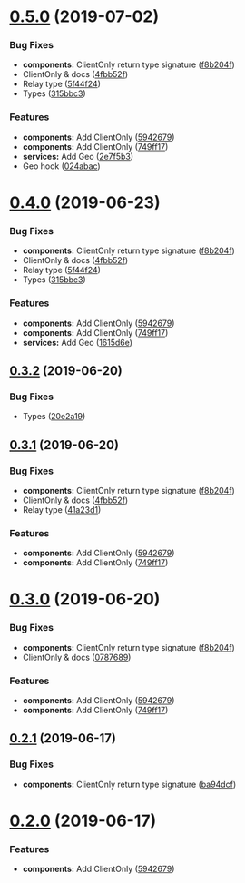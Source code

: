 # [0.5.0](https://github.com/oreqizer/react-wrench/compare/v0.1.0...v0.5.0) (2019-07-02)


### Bug Fixes

* **components:** ClientOnly return type signature ([f8b204f](https://github.com/oreqizer/react-wrench/commit/f8b204f))
* ClientOnly & docs ([4fbb52f](https://github.com/oreqizer/react-wrench/commit/4fbb52f))
* Relay type ([5f44f24](https://github.com/oreqizer/react-wrench/commit/5f44f24))
* Types ([315bbc3](https://github.com/oreqizer/react-wrench/commit/315bbc3))


### Features

* **components:** Add ClientOnly ([5942679](https://github.com/oreqizer/react-wrench/commit/5942679))
* **components:** Add ClientOnly ([749ff17](https://github.com/oreqizer/react-wrench/commit/749ff17))
* **services:** Add Geo ([2e7f5b3](https://github.com/oreqizer/react-wrench/commit/2e7f5b3))
* Geo hook ([024abac](https://github.com/oreqizer/react-wrench/commit/024abac))



# [0.4.0](https://github.com/oreqizer/react-wrench/compare/v0.1.0...v0.4.0) (2019-06-23)


### Bug Fixes

* **components:** ClientOnly return type signature ([f8b204f](https://github.com/oreqizer/react-wrench/commit/f8b204f))
* ClientOnly & docs ([4fbb52f](https://github.com/oreqizer/react-wrench/commit/4fbb52f))
* Relay type ([5f44f24](https://github.com/oreqizer/react-wrench/commit/5f44f24))
* Types ([315bbc3](https://github.com/oreqizer/react-wrench/commit/315bbc3))


### Features

* **components:** Add ClientOnly ([5942679](https://github.com/oreqizer/react-wrench/commit/5942679))
* **components:** Add ClientOnly ([749ff17](https://github.com/oreqizer/react-wrench/commit/749ff17))
* **services:** Add Geo ([1615d6e](https://github.com/oreqizer/react-wrench/commit/1615d6e))



## [0.3.2](https://github.com/oreqizer/react-wrench/compare/v0.3.1...v0.3.2) (2019-06-20)


### Bug Fixes

* Types ([20e2a19](https://github.com/oreqizer/react-wrench/commit/20e2a19))



## [0.3.1](https://github.com/oreqizer/react-wrench/compare/v0.1.0...v0.3.1) (2019-06-20)


### Bug Fixes

* **components:** ClientOnly return type signature ([f8b204f](https://github.com/oreqizer/react-wrench/commit/f8b204f))
* ClientOnly & docs ([4fbb52f](https://github.com/oreqizer/react-wrench/commit/4fbb52f))
* Relay type ([41a23d1](https://github.com/oreqizer/react-wrench/commit/41a23d1))


### Features

* **components:** Add ClientOnly ([5942679](https://github.com/oreqizer/react-wrench/commit/5942679))
* **components:** Add ClientOnly ([749ff17](https://github.com/oreqizer/react-wrench/commit/749ff17))



# [0.3.0](https://github.com/oreqizer/react-wrench/compare/v0.1.0...v0.3.0) (2019-06-20)


### Bug Fixes

* **components:** ClientOnly return type signature ([f8b204f](https://github.com/oreqizer/react-wrench/commit/f8b204f))
* ClientOnly & docs ([0787689](https://github.com/oreqizer/react-wrench/commit/0787689))


### Features

* **components:** Add ClientOnly ([5942679](https://github.com/oreqizer/react-wrench/commit/5942679))
* **components:** Add ClientOnly ([749ff17](https://github.com/oreqizer/react-wrench/commit/749ff17))



## [0.2.1](https://github.com/oreqizer/react-wrench/compare/v0.2.0...v0.2.1) (2019-06-17)


### Bug Fixes

* **components:** ClientOnly return type signature ([ba94dcf](https://github.com/oreqizer/react-wrench/commit/ba94dcf))



# [0.2.0](https://github.com/oreqizer/react-wrench/compare/v0.1.0...v0.2.0) (2019-06-17)


### Features

* **components:** Add ClientOnly ([5942679](https://github.com/oreqizer/react-wrench/commit/5942679))
